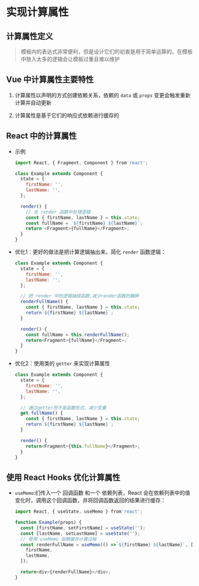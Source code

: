 # 实现计算属性

## 计算属性定义

> 模板内的表达式非常便利，但是设计它们的初衷是用于简单运算的。在模板中放入太多的逻辑会让模板过重且难以维护

## Vue 中计算属性主要特性

1.  计算属性以声明的方式创建依赖关系，依赖的 `data` 或 `props` 变更会触发重新计算并自动更新

2.  计算属性是基于它们的响应式依赖进行缓存的

## React 中的计算属性

  - 示例

    ```js
    import React, { Fragment, Component } from'react';

    class Example extends Component {
      state = {
        firstName: '',
        lastName: '',
      };

      render() {
        // 在 render 函数中处理逻辑
        const { firstName, lastName } = this.state;
        const fullName = `${firstName} ${lastName}`;
        return <Fragment>{fullName}</Fragment>;
      }
    }
    ```

  - 优化1：更好的做法是把计算逻辑抽出来，简化 `render` 函数逻辑：

    ```js
    class Example extends Component {
      state = {
        firstName: '',
        lastName: '',
      };

      // 把 render 中的逻辑抽成函数,减少render函数的臃肿
      renderFullName() {
        const { firstName, lastName } = this.state;
        return`${firstName} ${lastName}`;
      }

      render() {
        const fullName = this.renderFullName();
        return<Fragment>{fullName}</Fragment>;
      }
    }
    ```

  - 优化2：使用类的 `getter` 来实现计算属性

    ```js
    class Example extends Component {
      state = {
        firstName: '',
        lastName: '',
      };

      // 通过getter而不是函数形式，减少变量
      get fullName() {
        const { firstName, lastName } = this.state;
        return`${firstName} ${lastName}`;
      }

      render() {
        return<Fragment>{this.fullName}</Fragment>;
      }
    }
    ```

## 使用 React Hooks 优化计算属性

  - `useMemo`:们传入一个 回调函数 和一个 依赖列表，React 会在依赖列表中的值变化时，调用这个回调函数，并将回调函数返回的结果进行缓存：

    ```js
    import React, { useState, useMemo } from'react';

    function Example(props) {
      const [firstName, setFirstName] = useState('');
      const [lastName, setLastName] = useState('');
      // 使用 useMemo 函数缓存计算过程
      const renderFullName = useMemo(() =>`${firstName} ${lastName}`, [
        firstName,
        lastName,
      ]);

      return<div>{renderFullName}</div>;
    }
    ```

